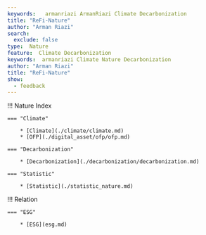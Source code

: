 ```yaml
---
keywords:   armanriazi ArmanRiazi Climate Decarbonization
title: "ReFi-Nature"
author: "Arman Riazi"
search:
  exclude: false
type:  Nature
feature:  Climate Decarbonization
keywords:  armanriazi Climate Nature Decarbonization
author: "Arman Riazi"
title: "ReFi-Nature"
show:
  - feedback
---
```



!!! Nature Index

    === "Climate"

        * [Climate](./climate/climate.md)
        * [OFP](./digital_asset/ofp/ofp.md)

    === "Decarbonization"

        * [Decarbonization](./decarbonization/decarbonization.md)
    
    === "Statistic"

        * [Statistic](./statistic_nature.md)
   

!!! Relation

    === "ESG"

        * [ESG](esg.md)